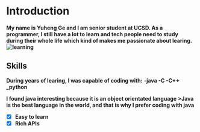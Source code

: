 # Introduction
**My name is Yuheng Ge and I am senior student at UCSD. As a programmer, I still have a lot to learn and tech people need to study during their whole life which kind of makes me passionate about learing.![learning](https://i.imgflip.com/2ir5rr.jpg)**

## Skills
**During years of learing, I was capable of coding with:**
**-java
-C
-C++
_python**

**I found java interesting because it is an object orientated language >Java is the best language in the world, and that is why I prefer coding with java**

- [x] **Easy to learn**
- [x] **Rich APIs** 
